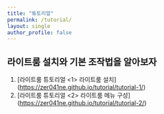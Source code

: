 ```yaml
---
title: "튜토리얼"
permalink: /tutorial/
layout: single
author_profile: false
---
```




## 라이트룸 설치와 기본 조작법을 알아보자

1. [라이트룸 튜토리얼 <1> 라이트룸 설치] (https://zer041ne.github.io/tutorial/tutorial-1/)
2. [라이트룸 튜토리얼 <2> 라이트룸 메뉴 구성] (https://zer041ne.github.io/tutorial/tutorial-2/)
